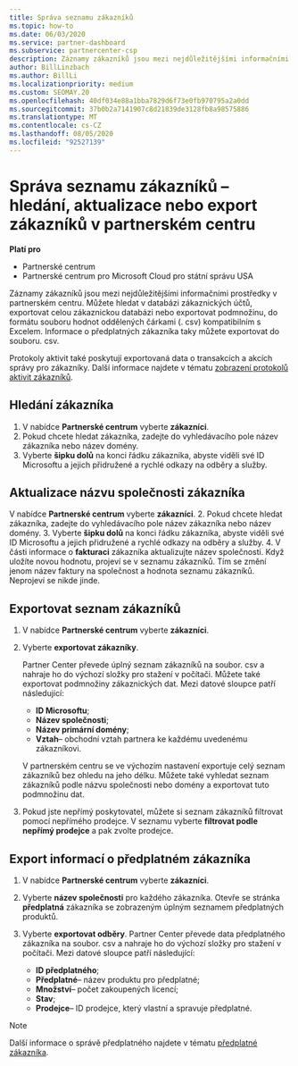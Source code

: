 ```yaml
---
title: Správa seznamu zákazníků
ms.topic: how-to
ms.date: 06/03/2020
ms.service: partner-dashboard
ms.subservice: partnercenter-csp
description: Záznamy zákazníků jsou mezi nejdůležitějšími informačními prostředky. Naučte se zobrazovat, Hledat, aktualizovat & informace o exportu v seznamu zákazníků partnerského centra.
author: BillLinzbach
ms.author: BillLi
ms.localizationpriority: medium
ms.custom: SEOMAY.20
ms.openlocfilehash: 40df034e88a1bba7829d6f73e0fb970795a2a0dd
ms.sourcegitcommit: 37b0b2a7141907c8d21839de3128fb8a98575886
ms.translationtype: MT
ms.contentlocale: cs-CZ
ms.lasthandoff: 08/05/2020
ms.locfileid: "92527139"
---
```

# <a name="manage-your-customer-list---search-update-or-export-customers-in-partner-center"></a>Správa seznamu zákazníků – hledání, aktualizace nebo export zákazníků v partnerském centru

**Platí pro**

- Partnerské centrum
- Partnerské centrum pro Microsoft Cloud pro státní správu USA

Záznamy zákazníků jsou mezi nejdůležitějšími informačními prostředky v partnerském centru. Můžete hledat v databázi zákaznických účtů, exportovat celou zákaznickou databázi nebo exportovat podmnožinu, do formátu souboru hodnot oddělených čárkami (. csv) kompatibilním s Excelem. Informace o předplatných zákazníka taky můžete exportovat do souboru. csv.

Protokoly aktivit také poskytují exportovaná data o transakcích a akcích správy pro zákazníky. Další informace najdete v tématu [zobrazení protokolů aktivit zákazníků](activity-logs.md).

## <a name="search-for-a-customer"></a>Hledání zákazníka

1.  V nabídce **Partnerské centrum** vyberte **zákazníci**.
2.  Pokud chcete hledat zákazníka, zadejte do vyhledávacího pole název zákazníka nebo název domény.
3.  Vyberte **šipku dolů** na konci řádku zákazníka, abyste viděli své ID Microsoftu a jejich přidružené a rychlé odkazy na odběry a služby.

## <a name="update-a-customers-company-name"></a>Aktualizace názvu společnosti zákazníka

V nabídce **Partnerské centrum** vyberte **zákazníci**.
2.  Pokud chcete hledat zákazníka, zadejte do vyhledávacího pole název zákazníka nebo název domény.
3.  Vyberte **šipku dolů** na konci řádku zákazníka, abyste viděli své ID Microsoftu a jejich přidružené a rychlé odkazy na odběry a služby.
4.  V části informace o **fakturaci** zákazníka aktualizujte název společnosti. Když uložíte novou hodnotu, projeví se v seznamu zákazníků. Tím se změní jenom název faktury na společnost a hodnota seznamu zákazníků. Neprojeví se nikde jinde.

## <a name="export-your-customer-list"></a>Exportovat seznam zákazníků

1. V nabídce **Partnerské centrum** vyberte **zákazníci**.
2. Vyberte **exportovat zákazníky**.

   Partner Center převede úplný seznam zákazníků na soubor. csv a nahraje ho do výchozí složky pro stažení v počítači. Můžete také exportovat podmnožiny zákaznických dat. Mezi datové sloupce patří následující:

   - **ID Microsoftu**;
   - **Název společnosti**;
   - **Název primární domény**;
   - **Vztah**– obchodní vztah partnera ke každému uvedenému zákazníkovi.

    V partnerském centru se ve výchozím nastavení exportuje celý seznam zákazníků bez ohledu na jeho délku. Můžete také vyhledat seznam zákazníků podle názvu společnosti nebo domény a exportovat tuto podmnožinu dat.

3. Pokud jste nepřímý poskytovatel, můžete si seznam zákazníků filtrovat pomocí nepřímého prodejce. V seznamu vyberte **filtrovat podle nepřímý prodejce** a pak zvolte prodejce.


## <a name="export-customer-subscription-information"></a>Export informací o předplatném zákazníka

1. V nabídce **Partnerské centrum** vyberte **zákazníci**.

2. Vyberte **název společnosti** pro každého zákazníka. Otevře se stránka **předplatná** zákazníka se zobrazeným úplným seznamem předplatných produktů.

3. Vyberte **exportovat odběry**. Partner Center převede data předplatného zákazníka na soubor. csv a nahraje ho do výchozí složky pro stažení v počítači. Mezi datové sloupce patří následující:
   - **ID předplatného**;
   - **Předplatné**– název produktu pro předplatné;
   - **Množství**– počet zakoupených licencí;
   - **Stav**;
   - **Prodejce**– ID prodejce, který vlastní a spravuje předplatné.

> [!NOTE]  
> Další informace o správě předplatného najdete v tématu [předplatné zákazníka](customer-subscriptions.md).
